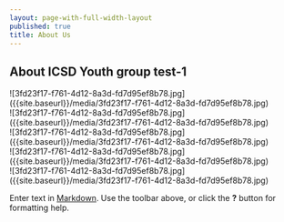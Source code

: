 ```yaml
---
layout: page-with-full-width-layout
published: true
title: About Us
---
```


## About ICSD Youth group test-1

<div class="row">
	<div class="col-3">![3fd23f17-f761-4d12-8a3d-fd7d95ef8b78.jpg]({{site.baseurl}}/media/3fd23f17-f761-4d12-8a3d-fd7d95ef8b78.jpg)
</div>
  <div class="col-3">
  		![3fd23f17-f761-4d12-8a3d-fd7d95ef8b78.jpg]({{site.baseurl}}/media/3fd23f17-f761-4d12-8a3d-fd7d95ef8b78.jpg)
	</div>
  <div class="col-3">
  		![3fd23f17-f761-4d12-8a3d-fd7d95ef8b78.jpg]({{site.baseurl}}/media/3fd23f17-f761-4d12-8a3d-fd7d95ef8b78.jpg)
	</div>
  <div class="col-3">
  		![3fd23f17-f761-4d12-8a3d-fd7d95ef8b78.jpg]({{site.baseurl}}/media/3fd23f17-f761-4d12-8a3d-fd7d95ef8b78.jpg)
	</div>
  <div class="col-3">
  		![3fd23f17-f761-4d12-8a3d-fd7d95ef8b78.jpg]({{site.baseurl}}/media/3fd23f17-f761-4d12-8a3d-fd7d95ef8b78.jpg)
	</div>
</div>



Enter text in [Markdown](http://daringfireball.net/projects/markdown/). Use the toolbar above, or click the **?** button for formatting help.
